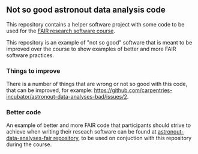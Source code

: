 ## Not so good astronout data analysis code

This repository contains a helper software project with some code to be used 
for the [FAIR research software course](https://github.com/carpentries-incubator/fair-research-software). 

This repository is an example of "not so good" software that is meant to be improved over the course to show examples of better 
and more FAIR software practices. 

### Things to improve
There is a number of things that are wrong or not so good with this code, that can be improved, for example:
https://github.com/carpentries-incubator/astronout-data-analyses-bad/issues/2.

### Better code
An example of better and more FAIR code that participants should strive to achieve when writing their reseach software 
can be found at [astronout-data-analyses-fair repository](https://github.com/carpentries-incubator/astronout-data-analyses-fair), 
to be used on conjuction with this repository during the course.
